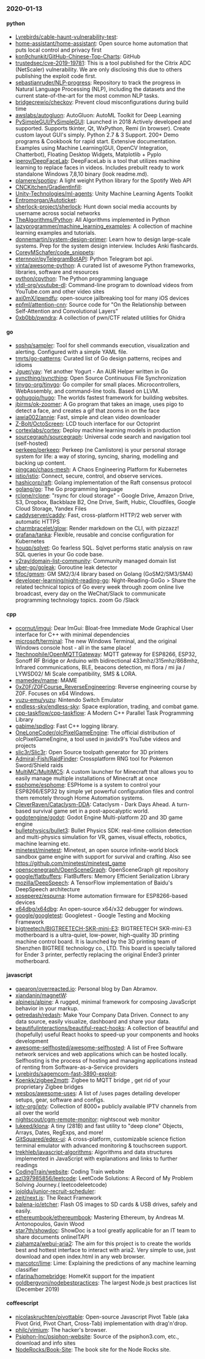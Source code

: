 ### 2020-01-13

#### python
* [Lyrebirds/cable-haunt-vulnerability-test](https://github.com/Lyrebirds/cable-haunt-vulnerability-test): 
* [home-assistant/home-assistant](https://github.com/home-assistant/home-assistant):  Open source home automation that puts local control and privacy first
* [kon9chunkit/GitHub-Chinese-Top-Charts](https://github.com/kon9chunkit/GitHub-Chinese-Top-Charts):  GitHub
* [trustedsec/cve-2019-19781](https://github.com/trustedsec/cve-2019-19781): This is a tool published for the Citrix ADC (NetScaler) vulnerability. We are only disclosing this due to others publishing the exploit code first.
* [sebastianruder/NLP-progress](https://github.com/sebastianruder/NLP-progress): Repository to track the progress in Natural Language Processing (NLP), including the datasets and the current state-of-the-art for the most common NLP tasks.
* [bridgecrewio/checkov](https://github.com/bridgecrewio/checkov): Prevent cloud misconfigurations during build time
* [awslabs/autogluon](https://github.com/awslabs/autogluon): AutoGluon: AutoML Toolkit for Deep Learning
* [PySimpleGUI/PySimpleGUI](https://github.com/PySimpleGUI/PySimpleGUI): Launched in 2018 Actively developed and supported. Supports tkinter, Qt, WxPython, Remi (in browser). Create custom layout GUI's simply. Python 2.7 & 3 Support. 200+ Demo programs & Cookbook for rapid start. Extensive documentation. Examples using Machine Learning(GUI, OpenCV Integration, Chatterbot), Floating Desktop Widgets, Matplotlib + Pyplo
* [iperov/DeepFaceLab](https://github.com/iperov/DeepFaceLab): DeepFaceLab is a tool that utilizes machine learning to replace faces in videos. Includes prebuilt ready to work standalone Windows 7,8,10 binary (look readme.md).
* [plamere/spotipy](https://github.com/plamere/spotipy): A light weight Python library for the Spotify Web API
* [CNCKitchen/GradientInfill](https://github.com/CNCKitchen/GradientInfill): 
* [Unity-Technologies/ml-agents](https://github.com/Unity-Technologies/ml-agents): Unity Machine Learning Agents Toolkit
* [Entromorgan/Autoticket](https://github.com/Entromorgan/Autoticket): 
* [sherlock-project/sherlock](https://github.com/sherlock-project/sherlock):  Hunt down social media accounts by username across social networks
* [TheAlgorithms/Python](https://github.com/TheAlgorithms/Python): All Algorithms implemented in Python
* [lazyprogrammer/machine_learning_examples](https://github.com/lazyprogrammer/machine_learning_examples): A collection of machine learning examples and tutorials.
* [donnemartin/system-design-primer](https://github.com/donnemartin/system-design-primer): Learn how to design large-scale systems. Prep for the system design interview. Includes Anki flashcards.
* [CoreyMSchafer/code_snippets](https://github.com/CoreyMSchafer/code_snippets): 
* [eternnoir/pyTelegramBotAPI](https://github.com/eternnoir/pyTelegramBotAPI): Python Telegram bot api.
* [vinta/awesome-python](https://github.com/vinta/awesome-python): A curated list of awesome Python frameworks, libraries, software and resources
* [python/cpython](https://github.com/python/cpython): The Python programming language
* [ytdl-org/youtube-dl](https://github.com/ytdl-org/youtube-dl): Command-line program to download videos from YouTube.com and other video sites
* [axi0mX/ipwndfu](https://github.com/axi0mX/ipwndfu): open-source jailbreaking tool for many iOS devices
* [epfml/attention-cnn](https://github.com/epfml/attention-cnn): Source code for "On the Relationship between Self-Attention and Convolutional Layers"
* [0xb0bb/pwndra](https://github.com/0xb0bb/pwndra): A collection of pwn/CTF related utilities for Ghidra

#### go
* [sqshq/sampler](https://github.com/sqshq/sampler): Tool for shell commands execution, visualization and alerting. Configured with a simple YAML file.
* [tmrts/go-patterns](https://github.com/tmrts/go-patterns): Curated list of Go design patterns, recipes and idioms
* [Jguer/yay](https://github.com/Jguer/yay): Yet another Yogurt - An AUR Helper written in Go
* [syncthing/syncthing](https://github.com/syncthing/syncthing): Open Source Continuous File Synchronization
* [tinygo-org/tinygo](https://github.com/tinygo-org/tinygo): Go compiler for small places. Microcontrollers, WebAssembly, and command-line tools. Based on LLVM.
* [gohugoio/hugo](https://github.com/gohugoio/hugo): The worlds fastest framework for building websites.
* [jbirms/ok-zoomer](https://github.com/jbirms/ok-zoomer): A Go program that takes an image, uses pigo to detect a face, and creates a gif that zooms in on the face
* [iawia002/annie](https://github.com/iawia002/annie):  Fast, simple and clean video downloader
* [Z-Bolt/OctoScreen](https://github.com/Z-Bolt/OctoScreen): LCD touch interface for our Octoprint
* [cortexlabs/cortex](https://github.com/cortexlabs/cortex): Deploy machine learning models in production
* [sourcegraph/sourcegraph](https://github.com/sourcegraph/sourcegraph): Universal code search and navigation tool (self-hosted)
* [perkeep/perkeep](https://github.com/perkeep/perkeep): Perkeep (ne Camlistore) is your personal storage system for life: a way of storing, syncing, sharing, modelling and backing up content.
* [pingcap/chaos-mesh](https://github.com/pingcap/chaos-mesh): A Chaos Engineering Platform for Kubernetes
* [istio/istio](https://github.com/istio/istio): Connect, secure, control, and observe services.
* [hashicorp/raft](https://github.com/hashicorp/raft): Golang implementation of the Raft consensus protocol
* [golang/go](https://github.com/golang/go): The Go programming language
* [rclone/rclone](https://github.com/rclone/rclone): "rsync for cloud storage" - Google Drive, Amazon Drive, S3, Dropbox, Backblaze B2, One Drive, Swift, Hubic, Cloudfiles, Google Cloud Storage, Yandex Files
* [caddyserver/caddy](https://github.com/caddyserver/caddy): Fast, cross-platform HTTP/2 web server with automatic HTTPS
* [charmbracelet/glow](https://github.com/charmbracelet/glow): Render markdown on the CLI, with pizzazz! 
* [grafana/tanka](https://github.com/grafana/tanka): Flexible, reusable and concise configuration for Kubernetes
* [houqp/sqlvet](https://github.com/houqp/sqlvet): Go fearless SQL. Sqlvet performs static analysis on raw SQL queries in your Go code base.
* [v2ray/domain-list-community](https://github.com/v2ray/domain-list-community): Community managed domain list
* [uber-go/goleak](https://github.com/uber-go/goleak): Goroutine leak detector
* [tjfoc/gmsm](https://github.com/tjfoc/gmsm): GM SM2/3/4 library based on Golang (GoSM2/SM3/SM4)
* [developer-learning/night-reading-go](https://github.com/developer-learning/night-reading-go): Night-Reading-GoGo  > Share the related technical topics of Go every week through zoom online live broadcast, every day on the WeChat/Slack to communicate programming technology topics.  zoom  Go /Slack 

#### cpp
* [ocornut/imgui](https://github.com/ocornut/imgui): Dear ImGui: Bloat-free Immediate Mode Graphical User interface for C++ with minimal dependencies
* [microsoft/terminal](https://github.com/microsoft/terminal): The new Windows Terminal, and the original Windows console host - all in the same place!
* [1technophile/OpenMQTTGateway](https://github.com/1technophile/OpenMQTTGateway): MQTT gateway for ESP8266, ESP32, Sonoff RF Bridge or Arduino with bidirectional 433mhz/315mhz/868mhz, Infrared communications, BLE, beacons detection, mi flora / mi jia / LYWSD02/ Mi Scale compatibility, SMS & LORA.
* [mamedev/mame](https://github.com/mamedev/mame): MAME
* [0xZ0F/Z0FCourse_ReverseEngineering](https://github.com/0xZ0F/Z0FCourse_ReverseEngineering): Reverse engineering course by Z0F. Focuses on x64 Windows.
* [yuzu-emu/yuzu](https://github.com/yuzu-emu/yuzu): Nintendo Switch Emulator
* [endless-sky/endless-sky](https://github.com/endless-sky/endless-sky): Space exploration, trading, and combat game.
* [cpp-taskflow/cpp-taskflow](https://github.com/cpp-taskflow/cpp-taskflow): A Modern C++ Parallel Task Programming Library
* [gabime/spdlog](https://github.com/gabime/spdlog): Fast C++ logging library.
* [OneLoneCoder/olcPixelGameEngine](https://github.com/OneLoneCoder/olcPixelGameEngine): The official distribution of olcPixelGameEngine, a tool used in javidx9's YouTube videos and projects
* [slic3r/Slic3r](https://github.com/slic3r/Slic3r): Open Source toolpath generator for 3D printers
* [Admiral-Fish/RaidFinder](https://github.com/Admiral-Fish/RaidFinder): Crossplatform RNG tool for Pokemon Sword/Shield raids
* [MultiMC/MultiMC5](https://github.com/MultiMC/MultiMC5): A custom launcher for Minecraft that allows you to easily manage multiple installations of Minecraft at once
* [esphome/esphome](https://github.com/esphome/esphome): ESPHome is a system to control your ESP8266/ESP32 by simple yet powerful configuration files and control them remotely through Home Automation systems.
* [CleverRaven/Cataclysm-DDA](https://github.com/CleverRaven/Cataclysm-DDA): Cataclysm - Dark Days Ahead. A turn-based survival game set in a post-apocalyptic world.
* [godotengine/godot](https://github.com/godotengine/godot): Godot Engine  Multi-platform 2D and 3D game engine
* [bulletphysics/bullet3](https://github.com/bulletphysics/bullet3): Bullet Physics SDK: real-time collision detection and multi-physics simulation for VR, games, visual effects, robotics, machine learning etc.
* [minetest/minetest](https://github.com/minetest/minetest): Minetest, an open source infinite-world block sandbox game engine with support for survival and crafting. Also see https://github.com/minetest/minetest_game
* [openscenegraph/OpenSceneGraph](https://github.com/openscenegraph/OpenSceneGraph): OpenSceneGraph git repository
* [google/flatbuffers](https://github.com/google/flatbuffers): FlatBuffers: Memory Efficient Serialization Library
* [mozilla/DeepSpeech](https://github.com/mozilla/DeepSpeech): A TensorFlow implementation of Baidu's DeepSpeech architecture
* [xoseperez/espurna](https://github.com/xoseperez/espurna): Home automation firmware for ESP8266-based devices
* [x64dbg/x64dbg](https://github.com/x64dbg/x64dbg): An open-source x64/x32 debugger for windows.
* [google/googletest](https://github.com/google/googletest): Googletest - Google Testing and Mocking Framework
* [bigtreetech/BIGTREETECH-SKR-mini-E3](https://github.com/bigtreetech/BIGTREETECH-SKR-mini-E3): BIGTREETECH SKR-mini-E3 motherboard is a ultra-quiet, low-power, high-quality 3D printing machine control board. It is launched by the 3D printing team of Shenzhen BIGTREE technology co., LTD. This board is specially tailored for Ender 3 printer, perfectly replacing the original Ender3 printer motherboard.

#### javascript
* [gaearon/overreacted.io](https://github.com/gaearon/overreacted.io): Personal blog by Dan Abramov.
* [xiandanin/magnetW](https://github.com/xiandanin/magnetW): 
* [alpinejs/alpine](https://github.com/alpinejs/alpine): A rugged, minimal framework for composing JavaScript behavior in your markup.
* [getredash/redash](https://github.com/getredash/redash): Make Your Company Data Driven. Connect to any data source, easily visualize, dashboard and share your data.
* [beautifulinteractions/beautiful-react-hooks](https://github.com/beautifulinteractions/beautiful-react-hooks): A collection of beautiful and (hopefully) useful React hooks to speed-up your components and hooks development 
* [awesome-selfhosted/awesome-selfhosted](https://github.com/awesome-selfhosted/awesome-selfhosted): A list of Free Software network services and web applications which can be hosted locally. Selfhosting is the process of hosting and managing applications instead of renting from Software-as-a-Service providers
* [Lyrebirds/sagemcom-fast-3890-exploit](https://github.com/Lyrebirds/sagemcom-fast-3890-exploit): 
* [Koenkk/zigbee2mqtt](https://github.com/Koenkk/zigbee2mqtt): Zigbee  to MQTT bridge , get rid of your proprietary Zigbee bridges 
* [wesbos/awesome-uses](https://github.com/wesbos/awesome-uses): A list of /uses pages detailing developer setups, gear, software and configs.
* [iptv-org/iptv](https://github.com/iptv-org/iptv): Collection of 8000+ publicly available IPTV channels from all over the world
* [nightscout/cgm-remote-monitor](https://github.com/nightscout/cgm-remote-monitor): nightscout web monitor
* [lukeed/klona](https://github.com/lukeed/klona): A tiny (281B) and fast utility to "deep clone" Objects, Arrays, Dates, RegExps, and more!
* [GitSquared/edex-ui](https://github.com/GitSquared/edex-ui): A cross-platform, customizable science fiction terminal emulator with advanced monitoring & touchscreen support.
* [trekhleb/javascript-algorithms](https://github.com/trekhleb/javascript-algorithms):  Algorithms and data structures implemented in JavaScript with explanations and links to further readings
* [CodingTrain/website](https://github.com/CodingTrain/website): Coding Train website
* [azl397985856/leetcode](https://github.com/azl397985856/leetcode): LeetCode Solutions: A Record of My Problem Solving Journey.( leetcodeleetcode)
* [jojoldu/junior-recruit-scheduler](https://github.com/jojoldu/junior-recruit-scheduler):    
* [zeit/next.js](https://github.com/zeit/next.js): The React Framework
* [balena-io/etcher](https://github.com/balena-io/etcher): Flash OS images to SD cards & USB drives, safely and easily.
* [ethereumbook/ethereumbook](https://github.com/ethereumbook/ethereumbook): Mastering Ethereum, by Andreas M. Antonopoulos, Gavin Wood
* [star7th/showdoc](https://github.com/star7th/showdoc): ShowDoc is a tool greatly applicable for an IT team to share documents onlineITAPI
* [ziahamza/webui-aria2](https://github.com/ziahamza/webui-aria2): The aim for this project is to create the worlds best and hottest interface to interact with aria2. Very simple to use, just download and open index.html in any web browser.
* [marcotcr/lime](https://github.com/marcotcr/lime): Lime: Explaining the predictions of any machine learning classifier
* [nfarina/homebridge](https://github.com/nfarina/homebridge): HomeKit support for the impatient
* [goldbergyoni/nodebestpractices](https://github.com/goldbergyoni/nodebestpractices):  The largest Node.js best practices list (December 2019)

#### coffeescript
* [nicolaskruchten/pivottable](https://github.com/nicolaskruchten/pivottable): Open-source Javascript Pivot Table (aka Pivot Grid, Pivot Chart, Cross-Tab) implementation with drag'n'drop.
* [philc/vimium](https://github.com/philc/vimium): The hacker's browser.
* [Psiphon-Inc/psiphon-website](https://github.com/Psiphon-Inc/psiphon-website): Source of the psiphon3.com, etc., download and info sites
* [NodeRocks/Book-Site](https://github.com/NodeRocks/Book-Site): The book site for the Node Rocks site.
